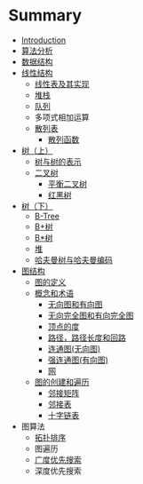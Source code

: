 # Summary

* [Introduction](README.md)
* [算法分析](algorithmAnalysis.md)
* [数据结构](shu_ju_jie_gou.md)
* [线性结构](xian_xing_jie_gou.md)
  * [线性表及其实现](xian_xing_biao_ji_qi_shi_xian.md)
  * [堆栈](dui_zhan.md)
  * [队列](dui_lie.md)
  * 多项式相加运算
  * [散列表](san-lie-biao.md)
    * [散列函数](san-lie-biao/san-lie-han-shu.md)
* [树（上）](shu.md)
  * [树与树的表示](shu_yu_shu_de_biao_shi.md)
  * [二叉树](er-cha-shu.md)
    * [平衡二叉树](er-cha-shu/a.md)
    * [红黑树](er-cha-shu/hong-hei-shu.md)
* [树（下）](shu_ff08_xia_ff09.md)
  * [B-Tree](bshu.md)
  * [B+树](bplusshu.md)
  * [B\*树](basteriskshu.md)
  * [堆](dui.md)
  * [哈夫曼树与哈夫曼编码](ha_fu_man_shu_yu_ha_fu_man_bian_ma.md)
* [图结构](tu_ff08_shang_ff09.md)
  * [图的定义](shi_yao_shi_tu.md)
  * [概念和术语](gai-nian-he-zhu-yu.md)
    * [无向图和有向图](wu-xiang-tu-he-you-xiang-tu.md)
    * [无向完全图和有向完全图](wu-xiang-wan-quan-tu-he-you-xiang-wan-quan-tu.md)
    * [顶点的度](ding-dian-de-du.md)
    * [路径，路径长度和回路](lu-jing-ff0c-lu-jing-chang-du-he-hui-lu.md)
    * [连通图\(无向图\)](lian-tong-56fe28-wu-xiang-56fe29.md)
    * [强连通图\(有向图\)](qiang-lian-tong-56fe28-you-xiang-56fe29.md)
    * [网](wang.md)
  * [图的创建和遍历](tu-de-chuang-jian-he-bian-li.md)
    * [邻接矩阵](tu-de-chuang-jian-he-bian-li/tu-de-liang-zhong-cun-chu-jie-gou.md)
    * [邻接表](tu-de-chuang-jian-he-bian-li/lin-jie-biao.md)
    * [十字链表](tu-de-chuang-jian-he-bian-li/shi-zi-lian-biao.md)
* 图算法
  * [拓扑排序](tuo-pu-pai-xu.md)
  * 图遍历
  * [广度优先搜索](guang-du-you-xian-sou-suo.md)
  * 深度优先搜索

